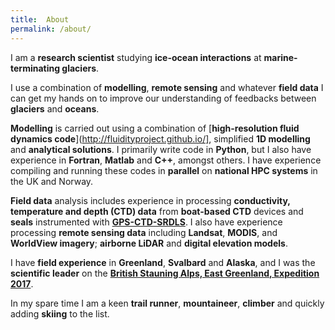 ```yaml
---
title:  About
permalink: /about/
---
```


I am a **research scientist** studying **ice-ocean interactions** at **marine-terminating glaciers**. 

I use a combination of **modelling**, **remote sensing** and whatever **field data** I can get my hands on to improve our understanding of feedbacks between **glaciers** and **oceans**. 

**Modelling** is carried out using a combination of [**high-resolution fluid dynamics code**](http://fluidityproject.github.io/], simplified **1D modelling** and **analytical solutions**. I primarily write code in **Python**, but I also have experience in **Fortran**, **Matlab** and **C++**, amongst others. I have experience compiling and running these codes in **parallel** on **national HPC systems** in the UK and Norway. 

**Field data** analysis includes experience in processing **conductivity, temperature and depth (CTD) data** from **boat-based CTD** devices and **seals** instrumented with [**GPS-CTD-SRDLS**](http://www.smru.st-and.ac.uk/Instrumentation/GPSArgosTag/). I also have experience processing **remote sensing data** including **Landsat**, **MODIS**, and **WorldView imagery**; **airborne LiDAR** and **digital elevation models**. 

I have **field experience** in **Greenland**, **Svalbard** and **Alaska**, and I was the **scientific leader** on the [**British Stauning Alps, East Greenland, Expedition 2017**](http://www.olivermentz.com/Greenland2017/). 

In my spare time I am a keen **trail runner**, **mountaineer**, **climber** and quickly adding **skiing** to the list.
